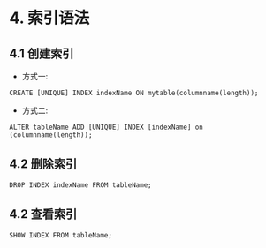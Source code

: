 # 4. 索引语法

## 4.1 创建索引
* 方式一:
```mysql
CREATE [UNIQUE] INDEX indexName ON mytable(columnname(length)); 
```

* 方式二:
```mysql
ALTER tableName ADD [UNIQUE] INDEX [indexName] on (columnname(length));
```


## 4.2 删除索引
```mysql
DROP INDEX indexName FROM tableName;
```


## 4.2 查看索引
```mysql
SHOW INDEX FROM tableName;
```
